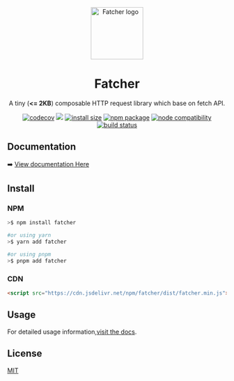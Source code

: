 <div align="center">
  <img alt="Fatcher logo" src="https://github.com/fatcherjs/fatcher/raw/master/docs/public/fatcher.png" height="120" width="120" />
</div>

<div align="center">
<h1>Fatcher</h1>

A tiny (**<= 2KB**) composable HTTP request library which base on fetch API.

[![codecov](https://codecov.io/gh/fatcherjs/fatcher/branch/master/graph/badge.svg?token=9DRTR2GXH8)](https://codecov.io/gh/fatcherjs/fatcher)
[![](https://data.jsdelivr.com/v1/package/npm/fatcher/badge?style=rounded)](https://www.jsdelivr.com/package/npm/fatcher)
[![install size](https://packagephobia.com/badge?p=fatcher)](https://packagephobia.com/result?p=fatcher)
<a href="https://npmjs.com/package/fatcher"><img src="https://img.shields.io/npm/v/fatcher.svg" alt="npm package"></a>
<a href="https://nodejs.org/en/about/releases/"><img src="https://img.shields.io/node/v/fatcher.svg" alt="node compatibility"></a>
<a href="https://github.com/fatcherjs/fatcher/actions/workflows/ci.yml"><img src="https://github.com/fatcherjs/fatcher/actions/workflows/ci.yml/badge.svg?branch=master" alt="build status"></a>

</div>

## Documentation

➡️ [View documentation Here](fatcherjs.github.io/fatcher)

## Install

### NPM

```bash
>$ npm install fatcher

#or using yarn
>$ yarn add fatcher

#or using pnpm
>$ pnpm add fatcher
```

### CDN

```html
<script src="https://cdn.jsdelivr.net/npm/fatcher/dist/fatcher.min.js"></script>
```

## Usage

For detailed usage information,[visit the docs](https://fatcherjs.github.io/fatcher/quick-start/).

## License

[MIT](https://github.com/fatcherjs/fatcher/blob/master/LICENSE)
